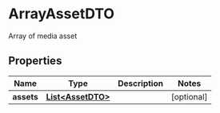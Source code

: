 

# ArrayAssetDTO

Array of media asset

## Properties

Name | Type | Description | Notes
------------ | ------------- | ------------- | -------------
**assets** | [**List&lt;AssetDTO&gt;**](AssetDTO.md) |  |  [optional]



